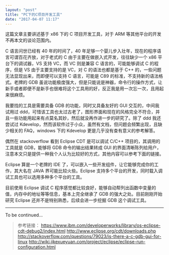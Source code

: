 ```yaml
---
layout: "post"
title: "PC下的C项目开发工具"
date: "2017-04-07 11:17"
---
```


这篇文章主要讲述基于 x86 下的 C 项目开发工具，对于 ARM 等其他平台的开发不再本文的谈论范围内。

C 语言问世已经有 40 年的时间了，40 年足够一个婴儿步入壮年，现在的程序语言可谓百花齐放，对于老式的 C 由于主要在做嵌入式开发，往往缺少一个 x86 平台下的调试器，VS 支持 VC，而 VC 则是兼容 C 语言的，可能能够调试 C 的程序，但是 VS 由于主要支持的是 VC，对 C 的语法也都是基于 C++ 的，一些问题无法显现出来，而即便可以支持 C 语言，可能是 C89 的标准，不支持新的语法格式。老牌的 GDB 虽说功能极度强大，但是只能说是神器，命令行的操作方式，让新手或者即便不是新手也很难将这个工具用的好，反正我是用一次忘一次，且用起来很麻烦。

我要找的工具是需要具备 GDB 的功能，同时又具备友好的 GUI 交互的，中间我试用过 ddd，可惜该工具也太过古老了，图形界面和现在的风格完全不符合，并且一些功能用起来有点莫名其妙，然后就没再作进一步的研究了。除了 ddd 我还尝试过 Kdevelop，然而该软件过于小众，虽然有文档，但问题会频繁出现，且缺少相关的 FAQ，windows 下的 Kdevelop 更是几乎没有查有意义的参考解答。

偶然在 stackoverflow 看到 Eclipse CDT 是可以调试 C/C++ 项目的，其调用的工具就是 GDB，能够将 GDB 命令的输出结果转成 GUI 的界面清晰陈列给用户，注意本文只是提供一种我个人认为比较好的方式，其他内容可以参考下面的链接。

Eclipse 算是一个老牌的 IDE 了，可以嵌入一些开发组件，让它能够完成你的工作，其大名在 JAVA 界可能比较火些。Eclipse 支持多个平台的开发，同时载入调试工具也可以选用多种多个平台的工具。

目前使用 Eclipse 调试 C 程序感觉都比较良好，能够自动帮列出函数中变量的值，内存中的地址等等信息，基本上完全继承了 GDB 的强大之处。目前刚刚开始研究 Eclipse 还并不是特别熟悉，后续会进一步挖掘 GDB 这个调试工具。

***

To be continued...


> 参考链接：
> https://www.ibm.com/developerworks/library/os-eclipse-cdt-debug2/index.html
> http://www.eclipse.org/cdt/downloads.php
> http://stackoverflow.com/questions/79023/is-there-a-c-gdb-gui-for-linux
> http://wiki.jikexueyuan.com/project/eclipse/eclipse-run-configuration.html
